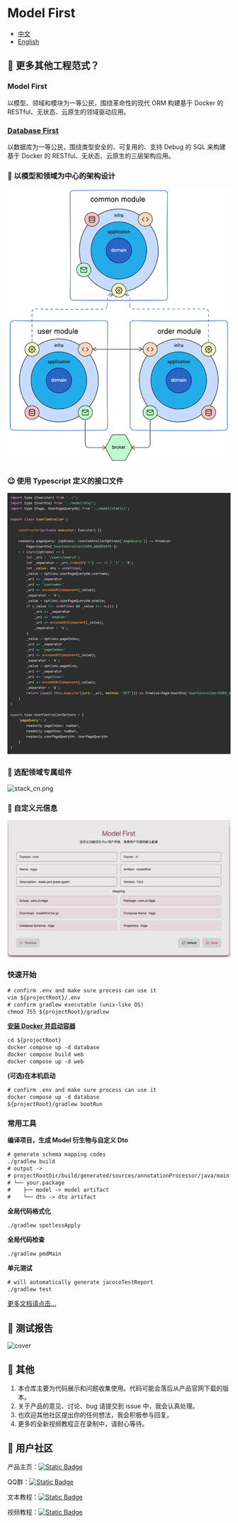 # Model First

- [中文](README.md)
- [English](README_EN.md)

## 🤔 更多其他工程范式？
### Model First
以模型、领域和模块为一等公民，围绕革命性的现代 ORM 构建基于 Docker 的 RESTful、无状态、云原生的领域驱动应用。

### [Database First](https://github.com/ccmjga/mjga-scaffold)
以数据库为一等公民，围绕类型安全的、可复用的、支持 Debug 的 SQL 来构建基于 Docker 的 RESTful、无状态、云原生的三层架构应用。

### 🥇 以模型和领域为中心的架构设计
![stack_modelfirstfirst_cn.png](asset/architect_modelfirst.png)

### 😉 使用 Typescript 定义的接口文件
![stack_modelfirstfirst_cn.png](asset/modelfirst_ts.png)

### 🍅 选配领域专属组件

![stack_cn.png](asset/option_modelfirst_cn.png)

### 🍹 自定义元信息

![meta_cn.png](asset/meta_modelfirst_cn.png)


### 快速开始

```shell
# confirm .env and make sure process can use it
vim ${projectRoot}/.env
# confirm gradlew executable (unix-like OS)
chmod 755 ${projectRoot}/gradlew
```
**[安装 Docker 并启动容器](https://docs.docker.com/engine/install/)**

```shell
cd ${projectRoot}
docker compose up -d database
docker compose build web
docker compose up -d web
````

**(可选)在本机启动**
```shell
# confirm .env and make sure process can use it
docker compose up -d database
${projectRoot}/gradlew bootRun
```

### 常用工具

**编译项目，生成 Model 衍生物与自定义 Dto**
```shell
# generate schema mapping codes
./gradlew build
# output ->
# projectRootDir/build/generated/sources/annotationProcessor/java/main
# └── your.package 
#    ├── model -> model artifact
#    └── dto -> dto artifact

```

**全局代码格式化**
```shell
./gradlew spotlessApply
```
**全局代码检查**
```shell
./gradlew pmdMain
```

**单元测试**
```shell
# will automatically generate jacocoTestReport
./gradlew test
```

[更多文档请点击...](https://www.mjga.cc/doc/modelfirst)

## 🍓 测试报告

![cover](https://www.mjga.cc/modelfirst/test-cover.png)

## 🍟 其他
1. 本仓库主要为代码展示和问题收集使用。代码可能会落后从产品官网下载的版本。
2. 关于产品的意见、讨论、bug 请提交到 issue 中，我会认真处理。
3. 也欢迎其他社区提出你的任何想法，我会积极参与回复。
4. 更多的全新视频教程正在录制中，请耐心等待。

## 🔮 用户社区
产品主页：[![Static Badge](https://img.shields.io/badge/HomePage-white?style=social&logo=homepage&label=mjga&logoColor=%23FF0074)](https://www.mjga.cc)

QQ群：[![Static Badge](https://img.shields.io/badge/-red?style=social&logo=Tencent%20QQ&logoColor=%23FF0056&label=QQ-910248188)](https://qm.qq.com/q/8ojXz6ZOkE)

文本教程：[![Static Badge](https://img.shields.io/badge/Blog-red?style=social&logo=Bytedance&logoColor=%233C8CFF&label=%E6%8E%98%E9%87%91%E7%A8%80%E5%9C%9F)](https://juejin.cn/post/7410333135119253543)

视频教程：[![Static Badge](https://img.shields.io/badge/-white?style=social&logo=bilibili&label=bilibili)](https://www.bilibili.com/video/BV1Erpje8ERF/)
